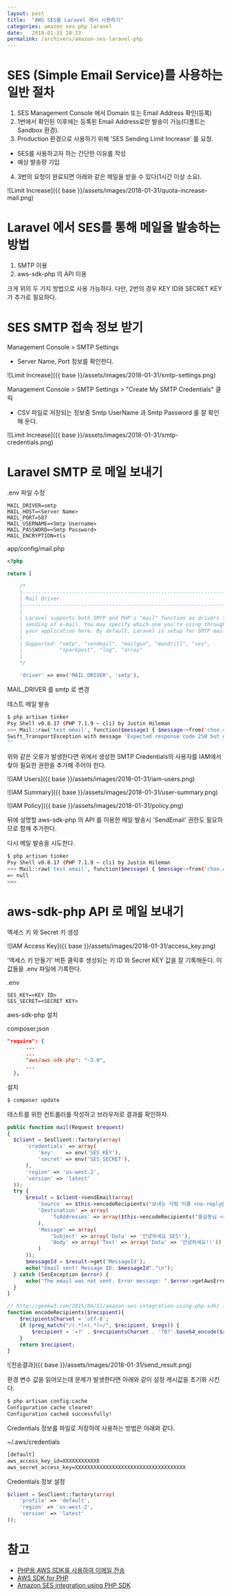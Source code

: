 ```yaml
---
layout: post
title:  "AWS SES를 Laravel 에서 사용하기"
categories: amazon ses php laravel
date:   2018-01-31 20:33
permalink: /archivers/amazon-ses-laravel-php
---
```


# SES (Simple Email Service)를 사용하는 일반 절차

1. SES Management Console 에서 Domain 또는 Email Address 확인(등록)
2. 1번에서 확인된 이후에는 등록된 Email Address로만 발송이 가능(디폴트는 Sandbox 환경).
3. Production 환경으로 사용하기 위해 'SES Sending Limit Increase' 를 요청.
  - SES를 사용하고자 하는 간단한 이유를 작성
  - 예상 발송량 기입
4. 3번의 요청이 완료되면 아래와 같은 메일을 받을 수 있다(1시간 이상 소요).

![Limit Increase]({{ base }}/assets/images/2018-01-31/quota-increase-mail.png)

# Laravel 에서 SES를 통해 메일을 발송하는 방법

1. SMTP 이용
2. aws-sdk-php 의 API 이용

크게 위의 두 가지 방법으로 사용 가능하다. 다만, 2번의 경우 KEY ID와 SECRET KEY 가 추가로 필요하다.

# SES SMTP 접속 정보 받기

Management Console > SMTP Settings

- Server Name, Port 정보를 확인한다.

![Limit Increase]({{ base }}/assets/images/2018-01-31/smtp-settings.png)

Management Console > SMTP Settings > "Create My SMTP Credentials" 클릭

- CSV 파일로 저장되는 정보중 Smtp UserName 과 Smtp Password 를 잘 확인해 둔다.

![Limit Increase]({{ base }}/assets/images/2018-01-31/smtp-credentials.png)

# Laravel SMTP 로 메일 보내기

.env 파일 수정

```text
MAIL_DRIVER=smtp
MAIL_HOST=<Server Name>
MAIL_PORT=587
MAIL_USERNAME=<Smtp Username>
MAIL_PASSWORD=<Smtp Password>
MAIL_ENCRYPTION=tls
```

app/config/mail.php

```php
<?php

return [

    /*
    |--------------------------------------------------------------------------
    | Mail Driver
    |--------------------------------------------------------------------------
    |
    | Laravel supports both SMTP and PHP's "mail" function as drivers for the
    | sending of e-mail. You may specify which one you're using throughout
    | your application here. By default, Laravel is setup for SMTP mail.
    |
    | Supported: "smtp", "sendmail", "mailgun", "mandrill", "ses",
    |            "sparkpost", "log", "array"
    |
    */

    'driver' => env('MAIL_DRIVER', 'smtp'),
```
MAIL_DRIVER 를 smtp 로 변경

테스트 메일 발송

```bash
$ php artisan tinker
Psy Shell v0.8.17 (PHP 7.1.9 — cli) by Justin Hileman
>>> Mail::raw('test email', function($message) { $message->from('choo.changho@mydomain.com')->to('choo.changho@test.com')->subject('Testing email'); });
Swift_TransportException with message 'Expected response code 250 but got code "554", with message "554 Access denied: User `arn:aws:iam::112121:user/ses-smtp-user.20180131-11111' is not authorized to perform `ses:SendRawEmail' on resource `arn:aws:ses:us-west-2:049697382328:identity/choo.changho@mydomain.com'
"'
```
위와 같은 오류가 발생한다면 위에서 생성한 SMTP Credentials의 사용자를 IAM에서 찾아 필요한 권한을 추가해 주어야 한다.

![IAM Users]({{ base }}/assets/images/2018-01-31/iam-users.png)

![IAM Summary]({{ base }}/assets/images/2018-01-31/user-summary.png)

![IAM Policy]({{ base }}/assets/images/2018-01-31/policy.png)

뒤에 설명할 aws-sdk-php 의 API 를 이용한 메일 발송시 'SendEmail' 권한도 필요하므로 함께 추가한다.

다시 메일 발송을 시도한다.

```bash
$ php artisan tinker
Psy Shell v0.8.17 (PHP 7.1.9 — cli) by Justin Hileman
>>> Mail::raw('test email', function($message) { $message->from('choo.changho@mydomain.com')->to('choo.changho@test.com')->subject('Testing email'); });
=> null
>>>
```

# aws-sdk-php API 로 메일 보내기

엑세스 키 와 Secret 키 생성

![IAM Access Key]({{ base }}/assets/images/2018-01-31/access_key.png)

'액세스 키 만들기' 버튼 클릭후 생성되는 키 ID 와 Secret KEY 값을 잘 기록해둔다.
이 값들을 .env 파일에 기록한다.

.env

```text
SES_KEY=<KEY ID>
SES_SECRET=<SECRET KEY>
```

aws-sdk-php 설치

composer.json

```json
"require": {
      ...
      ...
      "aws/aws-sdk-php": "~3.0",
      ...
  },
```

설치

```bash
$ composer update
```


테스트를 위한 컨트롤러를 작성하고 브라우저로 결과를 확인하자.

```php
public function mail(Request $request)
{
  $client = SesClient::factory(array(
      'credentials' => array(
          'key'    => env('SES_KEY'),
          'secret' => env('SES_SECRET'),
      ),
      'region' => 'us-west-2',
      'version' => 'latest'
  ));
  try {
      $result = $client->sendEmail(array(
          'Source' => $this->encodeRecipients("보내는 사람 이름 <no-reply@mydomain.com>"),
          'Destination' => array(
              'ToAddresses' => array($this->encodeRecipients("홍길동님 <choo.changho@test.com>"))
          ),
          'Message' => array(
              'Subject' => array('Data' => '안녕하세요 SES!'),
              'Body' => array('Text' => array('Data' => '안녕하세요!!'))
          )
      ));
      $messageId = $result->get('MessageId');
      echo("Email sent! Message ID: $messageId"."\n");
  } catch (SesException $error) {
      echo("The email was not sent. Error message: ".$error->getAwsErrorMessage()."\n");
  }
}

// http://geekw3.com/2015/04/11/amazon-ses-integration-using-php-sdk/ 참고
function encodeRecipients($recipient){
	$recipientsCharset = 'utf-8';
	if (preg_match("/(.*)<(.*)>/", $recipient, $regs)) {
		$recipient = '=?' . $recipientsCharset . '?B?'.base64_encode($regs[1]).'?= <'.$regs[2].'>';
	}
	return $recipient;
}
```

![전송결과]({{ base }}/assets/images/2018-01-31/send_result.png)

환경 변수 값을 읽어오는데 문제가 발생한다면 아래와 같이 설정 캐시값을 초기화 시킨다.

```bash
$ php artisan config:cache
Configuration cache cleared!
Configuration cached successfully!
```

Credentials 정보를 파일로 저장하여 사용하는 방법은 아래와 같다.

~/.aws/credentials

```txt
[default]
aws_access_key_id=XXXXXXXXXXXX
aws_secret_access_key=XXXXXXXXXXXXXXXXXXXXXXXXXXXXXXXXXXXX
```

Credentials 정보 설정

```php
$client = SesClient::factory(array(
    'profile' => 'default',
    'region' => 'us-west-2',
    'version' => 'latest'
));
```

# 참고
- [PHP용 AWS SDK를 사용하여 이메일 전송](https://docs.aws.amazon.com/ko_kr/ses/latest/DeveloperGuide/send-using-sdk-php.html)
- [AWS SDK for PHP](https://docs.aws.amazon.com/aws-sdk-php/v2/guide/credentials.html#credential-profiles)
- [Amazon SES integration using PHP SDK](http://geekw3.com/2015/04/11/amazon-ses-integration-using-php-sdk/)
